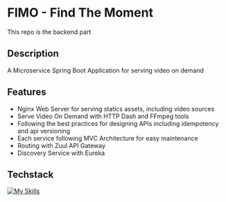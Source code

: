 # FIMO - Find The Moment

This repo is the backend part

## Description
A Microservice Spring Boot Application for serving video on demand

## Features
* Nginx Web Server for serving statics assets, including video sources
* Serve Video On Demand with HTTP Dash and FFmpeg tools
* Following the best practices for designing APIs including idempotency and api versioning
* Each service following MVC Architecture for easy maintenance
* Routing with Zuul API Gateway
* Discovery Service with Eureka

## Techstack
[![My Skills](https://skillicons.dev/icons?i=nginx,docker,spring,java,mysql)](https://skillicons.dev)

